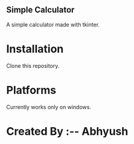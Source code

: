 ## Simple Calculator
A simple calculator made with tkinter.

# Installation
Clone this repository.

# Platforms
Currently works only on windows.

# Created By :-- Abhyush
